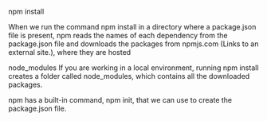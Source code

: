 <!-- @format -->

npm install

When we run the command npm install in a directory where a package.json file is present, npm reads the names of each dependency from the package.json file and downloads the packages from npmjs.com (Links to an external site.), where they are hosted

node_modules If you are working in a local environment, running npm install creates a folder called node_modules, which contains all the downloaded packages.

npm has a built-in command, npm init, that we can use to create the package.json file.
